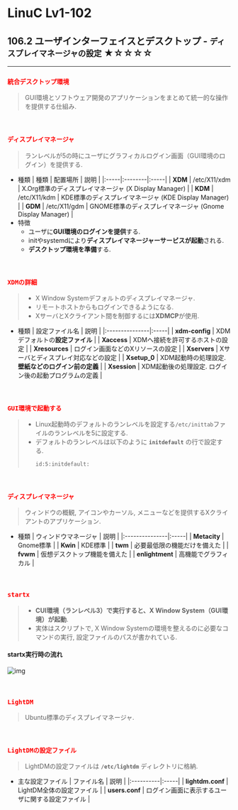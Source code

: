 # LinuC Lv1-102
## 106.2 ユーザインターフェイスとデスクトップ - `ディスプレイマネージャの設定` ★☆☆☆☆
---
### <span style="color: red; ">**`統合デスクトップ環境`**</span>
> GUI環境とソフトウェア開発のアプリケーションをまとめて統一的な操作を提供する仕組み.

</br>

### <span style="color: red; ">**`ディスプレイマネージャ`**</span>
> ランレベルが5の時にユーザにグラフィカルログイン画面（GUI環境のログイン）を提供する.
- 種類
    | 種類 | 配置場所 | 説明 |
    |:-----|:--------|:-----|
    | **XDM** | /etc/X11/xdm | X.Org標準のディスプレイマネージャ (X Display Manager) |
    | **KDM** | /etc/X11/kdm | KDE標準のディスプレイマネージャ (KDE Display Manager) |
    | **GDM** | /etc/X11/gdm | GNOME標準のディスプレイマネージャ (Gnome Display Manager) |
- 特徴
    - ユーザに**GUI環境のログインを提供**する.
    - initやsystemdにより**ディスプレイマネージャーサービスが起動**される.
    - **デスクトップ環境を準備**する.

</br>

### <span style="color: red; ">**`XDMの詳細`**</span>
>- X Window Systemデフォルトのディスプレイマネージャ.
>- リモートホストからもログインできるようになる.
>- XサーバとXクライアント間を制御するには**XDMCP**が使用.
- 種類
    | 設定ファイル名 | 説明 |
    |:---------------|:-----|
    | **xdm-config** | XDMデフォルトの**設定ファイル** |
    | **Xaccess** | XDMへ接続を許可するホストの設定 |
    | **Xresources** | ログイン画面などのXリソースの設定 |
    | **Xservers** | Xサーバとディスプレイ対応などの設定 |
    | **Xsetup_0** | XDM起動時の処理設定. **壁紙などのログイン前の定義** |
    | **Xsession** | XDM起動後の処理設定. ログイン後の起動プログラムの定義 |

</br>

### <span style="color: red; ">**`GUI環境で起動する`**</span>
>- Linux起動時のデフォルトのランレベルを設定する`/etc/inittab`ファイルのランレベルを5に設定する.
>- デフォルトのランレベルは以下のように **`initdefault`** の行で設定する.
>    ```sh
>    id:5:initdefault:
>    ```

</br>

### <span style="color: red; ">**`ディスプレイマネージャ`**</span>
> ウィンドウの概観, アイコンやカーソル, メニューなどを提供するXクライアントのアプリケーション.
- 種類
    | ウィンドウマネージャ | 説明 |
    |:---------------|:-----|
    | **Metacity** | Gnome標準 |
    | **Kwin** | KDE標準 |
    | **twm** | 必要最低限の機能だけを備えた |
    | **fvwm** | 仮想デスクトップ機能を備えた |
    | **enlightment** | 高機能でグラフィカル |

</br>

### <span style="color: red; ">**`startx`**</span>
>- **CUI環境（ランレベル3）で実行すると、X Window System（GUI環境）が起動**.
>- 実体はスクリプトで, X Window Systemの環境を整えるのに必要なコマンドの実行, 設定ファイルのパスが書かれている.
#### startx実行時の流れ
![img](https://ping-t.com/mondai3/img/jpg/k21874.jpg)

</br>

### <span style="color: red; ">**`LightDM`**</span>
> Ubuntu標準のディスプレイマネージャ.

</br>

### <span style="color: red; ">**`LightDMの設定ファイル`**</span>
> LightDMの設定ファイルは **`/etc/lightdm`** ディレクトリに格納.
- 主な設定ファイル
    | ファイル名 | 説明 |
    |:----------|:-----|
    | **lightdm.conf** | LightDM全体の設定ファイル |
    | **users.conf** | ログイン画面に表示するユーザに関する設定ファイル |